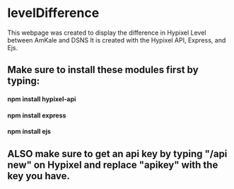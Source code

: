 # levelDifference
This webpage was created to display the difference in Hypixel Level between AmKale and DSNS
It is created with the Hypixel API, Express, and Ejs.


## Make sure to install these modules first by typing:
#### npm install hypixel-api 
#### npm install express 
#### npm install ejs

## ALSO make sure to get an api key by typing "/api new" on Hypixel and replace "apikey" with the key you have.
